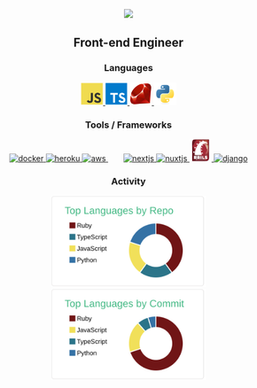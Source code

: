 <div align="center">
  <img src="https://user-images.githubusercontent.com/11171872/117901947-6674b680-b307-11eb-8012-3f9eaa9a413c.png" width="210" />
</div>

<h2 align="center">Front-end Engineer</h2>

<h3 align="center">Languages</h3>
<div align="center">
  <a href="https://developer.mozilla.org/en-US/docs/Web/JavaScript" target="_blank">
    <img src="https://raw.githubusercontent.com/devicons/devicon/master/icons/javascript/javascript-original.svg" alt="javascript" width="40" height="40">
  </a>
  <a href="https://www.typescriptlang.org/" target="_blank">
    <img src="https://raw.githubusercontent.com/devicons/devicon/master/icons/typescript/typescript-original.svg" alt="typescript" width="40" height="40">
  </a>
  <a href="https://www.ruby-lang.org/en/" target="_blank">
    <img src="https://raw.githubusercontent.com/devicons/devicon/master/icons/ruby/ruby-original.svg" alt="ruby" width="40" height="40">
  </a>
  <a href="https://www.python.org" target="_blank">
    <img src="https://raw.githubusercontent.com/devicons/devicon/master/icons/python/python-original.svg" alt="python" width="40" height="40">
  </a>
</div>

<h3 align="center">Tools / Frameworks</h3>
<div align="center">
  <a href="https://www.docker.com/" target="_blank">
    <img src="https://www.vectorlogo.zone/logos/docker/docker-tile.svg" alt="docker" width="40" height="40">
  </a>
  <a href="https://heroku.com" target="_blank">
    <img src="https://www.vectorlogo.zone/logos/heroku/heroku-icon.svg" alt="heroku" width="40" height="40">
  </a>
  <a href="https://aws.amazon.com" target="_blank">
    <img src="https://www.vectorlogo.zone/logos/amazon_aws/amazon_aws-icon.svg" alt="aws" width="40" height="40">
  </a>
  <a>&nbsp;&nbsp;&nbsp;&nbsp;&nbsp;&nbsp;</a>
  <a href="https://nextjs.org/" target="_blank">
    <img src="https://cdn.worldvectorlogo.com/logos/nextjs-3.svg" alt="nextjs" width="40" height="40">
  </a>
  <a href="https://nuxtjs.org/" target="_blank">
    <img src="https://www.vectorlogo.zone/logos/nuxtjs/nuxtjs-icon.svg" alt="nuxtjs" width="40" height="40">
  </a>
  <a href="https://rubyonrails.org" target="_blank">
    <img src="https://raw.githubusercontent.com/devicons/devicon/master/icons/rails/rails-original-wordmark.svg" alt="rails" width="40" height="40">
  </a>
  <a href="https://www.djangoproject.com/" target="_blank">
    <img src="https://www.vectorlogo.zone/logos/djangoproject/djangoproject-icon.svg" alt="django" width="40" height="40">
  </a>
</div>

<h3 align="center">Activity</h3>
<div align="center">
  <a href="https://github.com/vn7n24fzkq/github-profile-summary-cards" target="_blank">
    <img src="https://raw.githubusercontent.com/shumatsumoto/shumatsumoto/master/profile-summary-card-output/vue/1-repos-per-language.svg" width="280" />
  </a>
  <a href="https://github.com/vn7n24fzkq/github-profile-summary-cards" target="_blank">
    <img src="https://raw.githubusercontent.com/shumatsumoto/shumatsumoto/master/profile-summary-card-output/vue/2-most-commit-language.svg" width="280" />
  </a>
</div>
